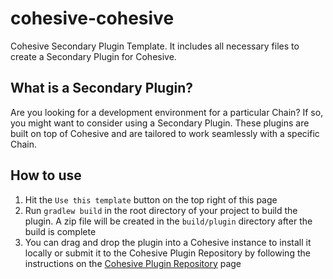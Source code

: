# cohesive-cohesive
Cohesive Secondary Plugin Template. It includes all necessary files to create a Secondary Plugin for Cohesive.

## What is a Secondary Plugin?
Are you looking for a development environment for a particular Chain? If so, you might want to consider using a Secondary Plugin. These plugins are built on top of Cohesive and are tailored to work seamlessly with a specific Chain.

## How to use
1. Hit the `Use this template` button on the top right of this page
2. Run `gradlew build` in the root directory of your project to build the plugin. A zip file will be created in the `build/plugin` directory after the build is complete
3. You can drag and drop the plugin into a Cohesive instance to install it locally or submit it to the Cohesive Plugin Repository by following the instructions on the [Cohesive Plugin Repository](https://github.com/mcxross/cohesives) page